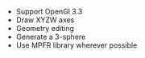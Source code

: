 * Support OpenGl 3.3
* Draw XYZW axes
* Geometry editing
* Generate a 3-sphere
* Use MPFR library wherever possible
